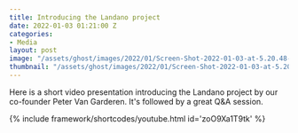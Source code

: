 ```yaml
---
title: Introducing the Landano project
date: 2022-01-03 01:21:00 Z
categories:
- Media
layout: post
image: "/assets/ghost/images/2022/01/Screen-Shot-2022-01-03-at-5.20.48-PM.png"
thumbnail: "/assets/ghost/images/2022/01/Screen-Shot-2022-01-03-at-5.20.48-PM.png"
---
```


Here is a short video presentation introducing the Landano project by our co-founder Peter Van Garderen. It's followed by a great Q&A session.

{% include framework/shortcodes/youtube.html id='zoO9Xa1T9tk' %}